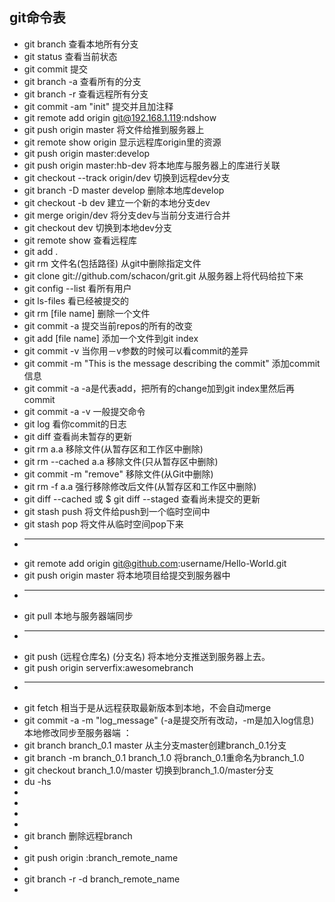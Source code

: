 git命令表
----------------
* git branch 查看本地所有分支
* git status 查看当前状态 
* git commit 提交 
* git branch -a 查看所有的分支
* git branch -r 查看远程所有分支
* git commit -am "init" 提交并且加注释 
* git remote add origin git@192.168.1.119:ndshow
* git push origin master 将文件给推到服务器上 
* git remote show origin 显示远程库origin里的资源 
* git push origin master:develop
* git push origin master:hb-dev 将本地库与服务器上的库进行关联 
* git checkout --track origin/dev 切换到远程dev分支
* git branch -D master develop 删除本地库develop
* git checkout -b dev 建立一个新的本地分支dev
* git merge origin/dev 将分支dev与当前分支进行合并
* git checkout dev 切换到本地dev分支
* git remote show 查看远程库
* git add .
* git rm 文件名(包括路径) 从git中删除指定文件
* git clone git://github.com/schacon/grit.git 从服务器上将代码给拉下来
* git config --list 看所有用户
* git ls-files 看已经被提交的
* git rm [file name] 删除一个文件
* git commit -a 提交当前repos的所有的改变
* git add [file name] 添加一个文件到git index
* git commit -v 当你用－v参数的时候可以看commit的差异
* git commit -m "This is the message describing the commit" 添加commit信息
* git commit -a -a是代表add，把所有的change加到git index里然后再commit
* git commit -a -v 一般提交命令
* git log 看你commit的日志
* git diff 查看尚未暂存的更新
* git rm a.a 移除文件(从暂存区和工作区中删除)
* git rm --cached a.a 移除文件(只从暂存区中删除)
* git commit -m "remove" 移除文件(从Git中删除)
* git rm -f a.a 强行移除修改后文件(从暂存区和工作区中删除)
* git diff --cached 或 $ git diff --staged 查看尚未提交的更新
* git stash push 将文件给push到一个临时空间中
* git stash pop 将文件从临时空间pop下来
* ---------------------------------------------------------
* git remote add origin git@github.com:username/Hello-World.git
* git push origin master 将本地项目给提交到服务器中
* -----------------------------------------------------------
* git pull 本地与服务器端同步
* -----------------------------------------------------------------
* git push (远程仓库名) (分支名) 将本地分支推送到服务器上去。
* git push origin serverfix:awesomebranch
* ------------------------------------------------------------------
* git fetch 相当于是从远程获取最新版本到本地，不会自动merge
* git commit -a -m "log_message" (-a是提交所有改动，-m是加入log信息) 本地修改同步至服务器端 ：
* git branch branch_0.1 master 从主分支master创建branch_0.1分支
* git branch -m branch_0.1 branch_1.0 将branch_0.1重命名为branch_1.0
* git checkout branch_1.0/master 切换到branch_1.0/master分支
* du -hs
* 
* 
* 
* 
* git branch 删除远程branch
* 
* git push origin :branch_remote_name
* 
* git branch -r -d branch_remote_name
* 
